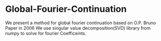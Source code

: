# Global-Fourier-Continuation
We present a method for global fourier continuation based on O.P. Bruno Paper in 2006
We use singular value decomposition(SVD) library from numpy to solve for fourier Coefficeints.
